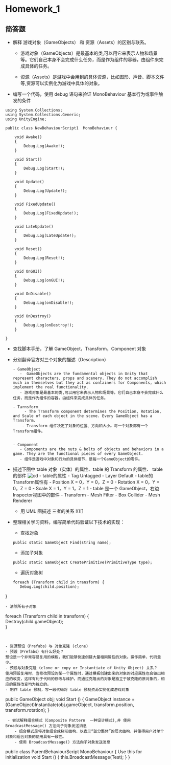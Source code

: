 ﻿# Homework_1

## 简答题

- 解释 游戏对象（GameObjects） 和 资源（Assets）的区别与联系。

     -  游戏对象（GameObjects）是最基本的类,可以用它来表示人物和场景等。它们自己本身不会完成什么任务，而是作为组件的容器，由组件来完成具体的任务。
    
     - 资源（Assets）是游戏中会用到的具体资源，比如图形、声音、脚本文件等,资源可以实例化为游戏中具体的对象。
   
- 编写一个代码，使用 debug 语句来验证 MonoBehaviour 基本行为或事件触发的条件


```
using System.Collections;  
using System.Collections.Generic;  
using UnityEngine;  
   
public class NewBehaviourScript1  MonoBehaviour {  
   
    void Awake()  
    {  
        Debug.Log(Awake!);  
    }  
    
    void Start()  
    {  
        Debug.Log(Start!);  
    }  
   
    void Update()  
    {  
        Debug.Log(Update!);  
    }  
    
    void FixedUpdate()  
    {  
        Debug.Log(FixedUpdate!);  
    }  
    
    void LateUpdate()  
    {  
        Debug.Log(LateUpdate!);  
    }  
    
    void Reset()  
    {  
        Debug.Log(Reset!);  
    } 
    
    void OnGUI()  
    {  
        Debug.Log(onGUI!);  
    }  
    
    void OnDisable()  
    {  
        Debug.Log(onDisable!);  
    }  
    
    void OnDestroy()  
    {  
        Debug.Log(onDestroy!);  
    }  
   
}  
```

- 查找脚本手册，了解 GameObject，Transform，Component 对象
 - 分别翻译官方对三个对象的描述（Description）
  
  
       - GameObject
          -  GameObjects are the fundamental objects in Unity that represent characters, props and scenery. They do not accomplish much in themselves but they act as containers for Components, which implement the real functionality.
          - 游戏对象是最基本的类,可以用它来表示人物和场景等。它们自己本身不会完成什么任务，而是作为组件的容器，由组件来完成具体的任务。
    
       - Tarnsform
            - The Transform component determines the Position, Rotation, and Scale of each object in the scene. Every GameObject has a Transform.
           - Transform 组件决定了对象的位置、方向和大小。每一个对象都有一个Transform组件。

    
       - Component
          - Components are the nuts & bolts of objects and behaviors in a game. They are the functional pieces of every GameObject. 
          - 组件是游戏中对象和行为的具体细节，是每一个GameObject的零件。
 
 - 描述下图中 table 对象（实体）的属性、table 的 Transform 的属性、 table 的部件
    ![cd](httpspmlpml.github.iounity3d-learningimagesch02ch02-homework.png)
       - table的属性
            - Tag  Untagged
            - Layer  Default
       - table的Transform属性有
           - Position  X = 0，Y = 0，Z = 0
          - Rotation  X = 0，Y = 0，Z = 0
          - Scale  X = 1，Y = 1，Z = 1
       -  table 是一个 GameObject，右边Inspector视图中的部件
          - Transform
          - Mesh Filter
          - Box Collider
          - Mesh Renderer
    - 用 UML 图描述 三者的关系
    !()[]
     
- 整理相关学习资料，编写简单代码验证以下技术的实现：
  - 查找对象
  ```
  public static GameObject Find(string name);
  ```
  - 添加子对象
  ```
  public static GameObject CreatePrimitive(PrimitiveType type);
  ```
  - 遍历对象树
  ```
  foreach (Transform child in transform) {  
     Debug.Log(child.position);  
 } 
  ```  
  - 清除所有子对象
  ```
  foreach (Transform child in transform) {  
    Destroy(child.gameObject);  
}  
  ```
  
  
- 资源预设（Prefabs）与 对象克隆 (clone)
 - 预设（Prefabs）有什么好处？
  预设是一个非常容易复用的模板，我们能够快速创建大量相同属性的对象。操作简单，代码量少。
 - 预设与对象克隆 (clone or copy or Instantiate of Unity Object) 关系？
 使用预设复用时，当修改预设的某一个属性时，通过模板创建出来的对象的对应属性也会做出相应的改变，这样有利于代码的修改与维护。而通过克隆出的对象是独立于被克隆的原对象的，相应的属性改变均为独立的。
 - 制作 table 预制，写一段代码将 table 预制资源实例化成游戏对象
```
public GameObject obj;
void Start () {
    GameObject instance = (GameObject)Instantiate(obj.gameObject, transform.position, transform.rotation);
}
```
 - 尝试解释组合模式（Composite Pattern  一种设计模式),并 使用 BroadcastMessage() 方法向子对象发送消息
    - 组合模式是将对象组合成树形结构，以表示“部分整体”的层次结构，并使得用户对单个对象和组合对象的使用具有一致性。
    - 使用 BroadcastMessage() 方法向子对象发送消息
```
public class ParentBehaviourScript  MonoBehaviour {
    Use this for initialization
   void Start () {
       this.BroadcastMessage(Test);
   }
}
```